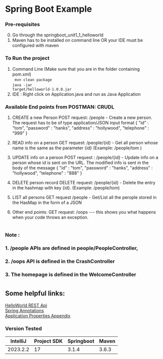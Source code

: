 # Spring Boot Example

### Pre-requisites

0. Go through the springboot_unit1_1_helloworld
1. Maven has to be installed on command line OR your IDE must be configured with maven

### To Run the project 
1. Command Line (Make sure that you are in the folder containing pom.xml)</br>
<code> mvn clean package</code></br>
<code>java -jar target/helloworld-1.0.0.jar</code>
2. IDE : Right click on Application.java and run as Java Application

### Available End points from POSTMAN: CRUDL
1. CREATE a new Person
POST request: 
    /people - Create a new person. The request has to be of type application/JSON input format 
    {
        "id" : "tom",
        "password"  : "hanks",
        "address"   : "hollywood",
        "telephone" : "999"
    }

2. READ info on a person
GET request:
    /people/{id} - Get all person whose name is the same as the parameter {id} (Example: /people/tom )

3. UPDATE info on a person
POST request : 
    /people/{id} - Update info on a person whose id is sent on the URL. The modified info is sent in the body of the message
    {
        "id" : "tom",
        "password"  : "hanks",
        "address"   : "hollywood",
        "telephone" : "888"
    }

4. DELETE person record
 DELETE request:
    /people/{id} - Delete the entry in the hashmap with key {id}. (Example: /people/tom)

5. LIST all persons 
GET request
    /people - Get/List all the perople stored in the HasMap in the form of a JSON

6. Other end points:
GET request:  /oops   --- this shows you what happens when your code throws an exception.

#

### Note :
### 1. /people APIs are defined in people/PeopleController, 
### 2. /oops API is defined in the CrashController
### 3. The homepage is defined in the WelcomeController

# 
## Some helpful links:
[HelloWorld REST Api](https://spring.io/guides/gs/rest-service/)   
[Spring Annotations](https://docs.spring.io/spring-boot/docs/current/reference/htmlsingle/)   
[Application Properties Appendix](https://docs.spring.io/spring-boot/docs/current/reference/html/common-application-properties.html)   
### Version Tested

|IntelliJ  | Project SDK | Springboot | Maven |
|----------|-------------|------------|-------|
|2023.2.2  |     17      | 3.1.4      | 3.6.3 |
